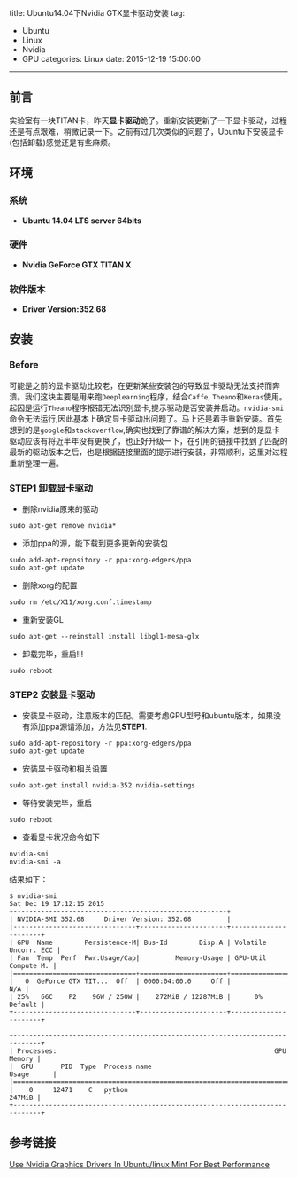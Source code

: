 title: Ubuntu14.04下Nvidia GTX显卡驱动安装
tag: 
- Ubuntu
- Linux
- Nvidia
- GPU
categories: Linux
date: 2015-12-19 15:00:00
---

前言
---
实验室有一块TITAN卡，昨天**显卡驱动**跪了。重新安装更新了一下显卡驱动，过程还是有点艰难，稍微记录一下。之前有过几次类似的问题了，Ubuntu下安装显卡(包括卸载)感觉还是有些麻烦。
<!-- more -->

环境
---
### 系统
- **Ubuntu 14.04 LTS server 64bits**

### 硬件
- **Nvidia GeForce GTX TITAN X**

### 软件版本
- **Driver Version:352.68**

安装
---
### Before
可能是之前的显卡驱动比较老，在更新某些安装包的导致显卡驱动无法支持而奔溃。我们这块主要是用来跑`Deeplearning`程序，结合`Caffe`, `Theano`和`Keras`使用。起因是运行`Theano`程序报错无法识别显卡,提示驱动是否安装并启动。`nvidia-smi`命令无法运行,因此基本上确定显卡驱动出问题了。马上还是着手重新安装。首先想到的是`google`和`stackoverflow`,确实也找到了靠谱的解决方案，想到的是显卡驱动应该有将近半年没有更换了，也正好升级一下，在引用的链接中找到了匹配的最新的驱动版本之后，也是根据链接里面的提示进行安装，非常顺利，这里对过程重新整理一遍。 

### STEP1 卸载显卡驱动
- 删除nvidia原来的驱动
```
sudo apt-get remove nvidia*
```

- 添加ppa的源，能下载到更多更新的安装包
```
sudo add-apt-repository -r ppa:xorg-edgers/ppa
sudo apt-get update
```

- 删除xorg的配置
```
sudo rm /etc/X11/xorg.conf.timestamp
```

- 重新安装GL
```
sudo apt-get --reinstall install libgl1-mesa-glx
```

- 卸载完毕，重启!!!
```
sudo reboot
```

### STEP2 安装显卡驱动
- 安装显卡驱动，注意版本的匹配。需要考虑GPU型号和ubuntu版本，如果没有添加ppa源请添加，方法见**STEP1**.
```
sudo add-apt-repository -r ppa:xorg-edgers/ppa
sudo apt-get update
```

- 安装显卡驱动和相关设置
```
sudo apt-get install nvidia-352 nvidia-settings
```

- 等待安装完毕，重启
```
sudo reboot
```

- 查看显卡状况命令如下
```
nvidia-smi
nvidia-smi -a
```
结果如下：
```
$ nvidia-smi
Sat Dec 19 17:12:15 2015
+------------------------------------------------------+
| NVIDIA-SMI 352.68     Driver Version: 352.68         |
|-------------------------------+----------------------+----------------------+
| GPU  Name        Persistence-M| Bus-Id        Disp.A | Volatile Uncorr. ECC |
| Fan  Temp  Perf  Pwr:Usage/Cap|         Memory-Usage | GPU-Util  Compute M. |
|===============================+======================+======================|
|   0  GeForce GTX TIT...  Off  | 0000:04:00.0     Off |                  N/A |
| 25%   66C    P2    96W / 250W |    272MiB / 12287MiB |      0%      Default |
+-------------------------------+----------------------+----------------------+

+-----------------------------------------------------------------------------+
| Processes:                                                       GPU Memory |
|  GPU       PID  Type  Process name                               Usage      |
|=============================================================================|
|    0     12471    C   python                                         247MiB |
+-----------------------------------------------------------------------------+
```

参考链接
---
[Use Nvidia Graphics Drivers In Ubuntu/linux Mint For Best Performance](http://www.noobslab.com/2014/12/use-nvidia-graphics-drivers-in.html)

